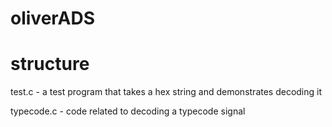 # oliverADS

# structure
test.c - a test program that takes a hex string and demonstrates decoding it

typecode.c - code related to decoding a typecode signal